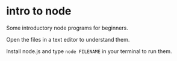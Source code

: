 # intro to node

Some introductory node programs for beginners.

Open the files in a text editor to understand them.

Install node.js and type `node FILENAME` in your terminal to run them.